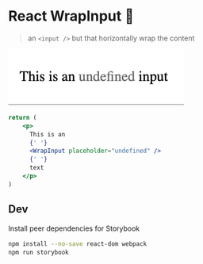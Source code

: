 # React WrapInput 🌮
> an `<input />` but that horizontally wrap the content 

![](doc/readme.gif)
```jsx
return (
    <p>
      This is an
      {' '}
      <WrapInput placeholder="undefined" />
      {' '}
      text
    </p>
)
```

## Dev
Install peer dependencies for Storybook
```sh
npm install --no-save react-dom webpack
npm run storybook
```
